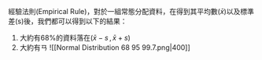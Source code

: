經驗法則(Empirical Rule)，對於一組常態分配資料，在得到其平均數($\bar{x}$)以及標準差(s)後，我們都可以得到以下的結果：
1. 大約有68%的資料落在($\bar{x}-s\,,\,\bar{x}+s$)
2. 大約有ㄢ
![[Normal Distribution 68 95 99.7.png|400]]